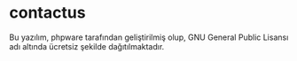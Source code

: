 # contactus

Bu yazılım, phpware tarafından geliştirilmiş olup, GNU General Public Lisansı adı altında ücretsiz şekilde dağıtılmaktadır.
